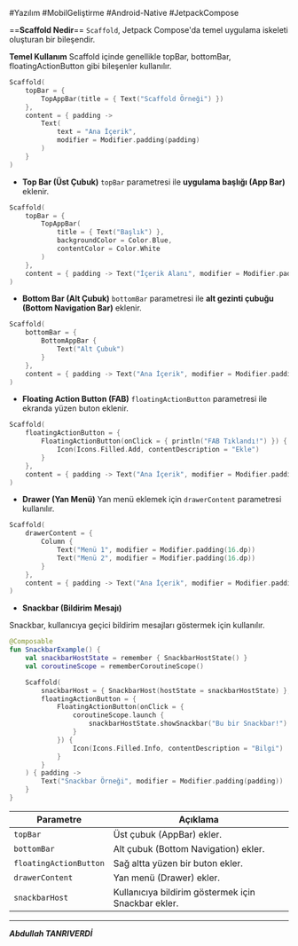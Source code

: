#Yazılım #MobilGeliştirme #Android-Native  #JetpackCompose

==**Scaffold Nedir**==
`Scaffold`, Jetpack Compose'da temel uygulama iskeleti oluşturan bir bileşendir.

**Temel Kullanım**
Scaffold içinde genellikle topBar, bottomBar, floatingActionButton gibi bileşenler kullanılır.
```kotlin
Scaffold(
    topBar = {
        TopAppBar(title = { Text("Scaffold Örneği") })
    },
    content = { padding ->
        Text(
            text = "Ana İçerik",
            modifier = Modifier.padding(padding)
        )
    }
)

```

- **Top Bar (Üst Çubuk)**
`topBar` parametresi ile **uygulama başlığı (App Bar)** eklenir.
```kotlin
Scaffold(
    topBar = {
        TopAppBar(
            title = { Text("Başlık") },
            backgroundColor = Color.Blue,
            contentColor = Color.White
        )
    },
    content = { padding -> Text("İçerik Alanı", modifier = Modifier.padding(padding)) }
)

```

- **Bottom Bar (Alt Çubuk)**
`bottomBar` parametresi ile **alt gezinti çubuğu (Bottom Navigation Bar)** eklenir.
```kotlin
Scaffold(
    bottomBar = {
        BottomAppBar {
            Text("Alt Çubuk")
        }
    },
    content = { padding -> Text("Ana İçerik", modifier = Modifier.padding(padding)) }
)

```


- **Floating Action Button (FAB)**
`floatingActionButton` parametresi ile ekranda yüzen buton eklenir.
```kotlin
Scaffold(
    floatingActionButton = {
        FloatingActionButton(onClick = { println("FAB Tıklandı!") }) {
            Icon(Icons.Filled.Add, contentDescription = "Ekle")
        }
    },
    content = { padding -> Text("Ana İçerik", modifier = Modifier.padding(padding)) }
)

```


- **Drawer (Yan Menü)**
Yan menü eklemek için `drawerContent` parametresi kullanılır.
```kotlin
Scaffold(
    drawerContent = {
        Column {
            Text("Menü 1", modifier = Modifier.padding(16.dp))
            Text("Menü 2", modifier = Modifier.padding(16.dp))
        }
    },
    content = { padding -> Text("Ana İçerik", modifier = Modifier.padding(padding)) }
)

```

- **Snackbar (Bildirim Mesajı)**

Snackbar, kullanıcıya geçici bildirim mesajları göstermek için kullanılır.
```kotlin
@Composable
fun SnackbarExample() {
    val snackbarHostState = remember { SnackbarHostState() }
    val coroutineScope = rememberCoroutineScope()

    Scaffold(
        snackbarHost = { SnackbarHost(hostState = snackbarHostState) },
        floatingActionButton = {
            FloatingActionButton(onClick = {
                coroutineScope.launch {
                    snackbarHostState.showSnackbar("Bu bir Snackbar!")
                }
            }) {
                Icon(Icons.Filled.Info, contentDescription = "Bilgi")
            }
        }
    ) { padding ->
        Text("Snackbar Örneği", modifier = Modifier.padding(padding))
    }
}

```



|**Parametre**|**Açıklama**|
|---|---|
|`topBar`|Üst çubuk (AppBar) ekler.|
|`bottomBar`|Alt çubuk (Bottom Navigation) ekler.|
|`floatingActionButton`|Sağ altta yüzen bir buton ekler.|
|`drawerContent`|Yan menü (Drawer) ekler.|
|`snackbarHost`|Kullanıcıya bildirim göstermek için Snackbar ekler.|

---

***Abdullah TANRIVERDİ***

